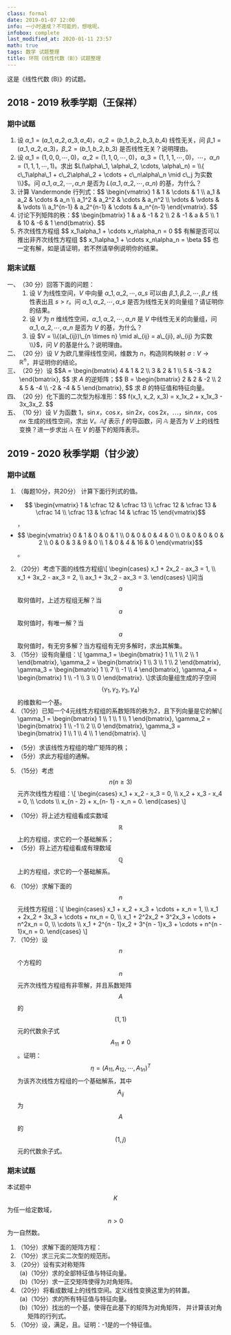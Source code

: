 ```yaml
---
class: formal
date: 2019-01-07 12:00
info: 一小时速成？不可能的，想啥呢。
infobox: complete
last_modified_at: 2020-01-11 23:57
math: true
tags: 数学 试题整理
title: 环院《线性代数（B）》试题整理
---
```

<style>
.gsbFinal > li > ul { counter-reset: list-item; }
.gsbFinal > li > ul > li { list-style: lower-alpha; }
.gsbFinal > li > ul > li::marker { content: "(" counter(list-item, lower-alpha) ")"; }
</style>

这是《线性代数 (B)》的试题。

## 2018 - 2019 秋季学期（王保祥）
### 期中试题
1. 设 $\alpha\_1 = (a\_1, a\_2, a\_3, a\_4)$，$\alpha\_2 = (b\_1, b\_2, b\_3, b\_4)$ 线性无关，问 $\beta\_1 = (a\_1, a\_2, a\_3)$，$\beta\_2 = (b\_1, b\_2, b\_3)$ 是否线性无关？说明理由。
2. 设 $\alpha\_1 = (1, 0, 0, \cdots, 0)$，$\alpha\_2 = (1, 1, 0, \cdots, 0)$，$\alpha\_3 = (1, 1, 1, \cdots, 0)$，$\cdots$，$\alpha\_n = (1, 1, 1, \cdots, 1)$。求出 $L(\alpha\_1, \alpha\_2, \cdots, \alpha\_n) = \\{ c\_1\alpha\_1 + c\_2\alpha\_2 + \cdots + c\_n\alpha\_n \mid c\_j 为实数 \\}$。问 $\alpha\_1, \alpha\_2, \cdots, \alpha\_n$ 是否为 $L(\alpha\_1, \alpha\_2, \cdots, \alpha\_n)$ 的基，为什么？
3. 计算 Vandermonde 行列式：\$\$ \begin{vmatrix} 1 &amp; 1 &amp; \cdots &amp; 1 \\\\ a\_1 &amp; a\_2 &amp; \cdots &amp; a\_n \\\\ a\_1^2 &amp; a\_2^2 &amp; \cdots &amp; a\_n^2 \\\\ \vdots &amp; \vdots &amp;  &amp; \vdots \\\\ a\_1^{n-1} &amp; a\_2^{n-1} &amp; \cdots &amp; a\_n^{n-1} \end{vmatrix}. \$\$
4. 讨论下列矩阵的秩：\$\$ \begin{bmatrix} 1 &amp; a &amp; -1 &amp; 2 \\\\ 2 &amp; -1 &amp; a &amp; 5 \\\\ 1 &amp; 10 &amp; -6 &amp; 1 \end{bmatrix}. \$\$
5. 齐次线性方程组 \$\$ x\_1\alpha\_1 + \cdots x\_n\alpha\_n = 0 \$\$ 有解是否可以推出非齐次线性方程组 \$\$ x\_1\alpha\_1 + \cdots x\_n\alpha\_n = \beta \$\$ 也一定有解，如是请证明，若不然请举例说明你的结果。

### 期末试题
<style class="linearAlgebraTests2018BStyle"> .linearAlgebraTests2018BStyle + ol { list-style: simp-chinese-informal; padding-left: 2em; } </style>
1. （30 分）回答下面的问题：
   1. 设 $V$ 为线性空间，$V$ 中向量 $\alpha\_1, \alpha\_2, \cdots, \alpha\_s$ 可以由 $\beta\_1, \beta\_2, \cdots, \beta\_r$ 线性表出且 $s > r$。问 $\alpha\_1, \alpha\_2, \cdots, \alpha\_s$ 是否为线性无关的向量组？请证明你的结果。
   2. 设 $V$ 为 $n$ 维线性空间，$\alpha\_1, \alpha\_2, \cdots, \alpha\_n$ 是 $V$ 中线性无关的向量组，问 $\alpha\_1, \alpha\_2, \cdots, \alpha\_n$ 是否为 $V$ 的基，为什么？
   3. 设 $V = \\{(a\_{ij})\_{n \times n} \mid a\_{ij} = a\_{ji}, a\_{ij} 为实数 \\}$，问 $V$ 的基是什么？说明理由。
2. （20 分）设 $V$ 为欧几里得线性空间，维数为 $n$，构造同构映射 $\sigma : V \rightarrow \mathbb R^n$，并证明你的结论。
3. （20 分）设 \$\$A = \begin{bmatrix} 4 &amp; 1 &amp; 2 \\\\ 3 &amp; 2 &amp; 1 \\\\ 5 &amp; -3 &amp; 2 \end{bmatrix}, \$\$ 求 $A$ 的逆矩阵；\$\$ B = \begin{bmatrix} 2 &amp; 2 &amp; -2 \\\\ 2 &amp; 5 &amp; -4 \\\\ -2 &amp; -4 &amp; 5 \end{bmatrix}, \$\$ 求 $B$ 的特征值和特征向量。
4. （20 分）化下面的二次型为标准形：\$\$ f(x\_1, x\_2, x\_3) = x\_1x\_2 + x\_1x\_3 - 3x\_3x\_2. \$\$
5. （10 分）设 $V$ 为函数 $1$，$\sin x$，$\cos x$，$\sin 2x$，$\cos 2x$，$\cdots$，$\sin nx$，$\cos nx$ 生成的线性空间，求出 $V$。$\mathbb Af$ 表示 $f$ 的导函数，问 $\mathbb A$ 是否为 $V$ 上的线性变换？进一步求出 $\mathbb A$ 在 $V$ 的基下的矩阵表示。

## 2019 - 2020 秋季学期（甘少波）
### 期中试题
1. （每题10分，共20分） 计算下面行列式的值。
  - $$ \begin{vmatrix} 1 & \cfrac 12 & \cfrac 13 \\ \cfrac 12 & \cfrac 13 & \cfrac 14 \\ \cfrac 13 & \cfrac 14 & \cfrac 15 \end{vmatrix}$$，
  - $$ \begin{vmatrix} 0 & 1 & 0 & 0 & 1 \\ 0 & 0 & 0 & 4 & 0 \\ 0 & 0 & 0 & 0 & 2 \\ 0 & 0 & 3 & 9 & 0 \\ 1 & 0 & 4 & 16 & 0 \end{vmatrix}$$。
2. （20分）考虑下面的线性方程组\\\[ \begin{cases} x\_1 + 2x\_2 - ax\_3 = 1, \\\\ x\_1 + 3x\_2 - ax\_3 = 2, \\\\ ax\_1 + 3x\_2 - ax\_3 = 3. \end{cases} \\\]问当$$a$$取何值时，上述方程组无解？当$$a$$取何值时，有唯一解？当$$a$$取何值时，有无穷多解？当方程组有无穷多解时，求出其解集。
3. （15分）设有向量组：\\\[ \gamma\_1 = \begin{bmatrix} 1 \\\\ 1 \\\\ 2 \\\\ 1 \end{bmatrix}, \gamma\_2 = \begin{bmatrix} 1 \\\\ 3 \\\\ 1 \\\\ 2 \end{bmatrix}, \gamma\_3 = \begin{bmatrix} 1 \\\\ 7 \\\\ -1 \\\\ 4 \end{bmatrix}, \gamma\_4 = \begin{bmatrix} 1 \\\\ -1 \\\\ 3 \\\\ 0 \end{bmatrix}. \\\]求该向量组生成的子空间$$\langle \gamma_1, \gamma_2, \gamma_3, \gamma_4 \rangle$$的维数和一个基。
4. （10分）已知一个4元线性方程组的系数矩阵的秩为2，且下列向量是它的解\\\[ \gamma\_1 = \begin{bmatrix} 1 \\\\ 1 \\\\ 1 \\\\ 1 \end{bmatrix}, \gamma\_2 = \begin{bmatrix} 1 \\\\ -1 \\\\ 2 \\\\ 0 \end{bmatrix}, \gamma\_3 = \begin{bmatrix} 1 \\\\ 1 \\\\ 4 \\\\ 1 \end{bmatrix}. \\\]
  - （5分）求该线性方程组的增广矩阵的秩；
  - （5分）求此方程组的通解。
5. （15分）考虑$$n(n \ge 3)$$元齐次线性方程组：\\\[ \begin{cases} x\_1 + x\_2 - x\_3 = 0, \\\\ x\_2 + x\_3 - x\_4 = 0, \\\\ \cdots \\\\ x\_{n - 2} + x\_{n- 1} - x\_n = 0. \end{cases} \\\]
  - （10分）将上述方程组看成实数域$$\mathbb{R}$$上的方程组，求它的一个基础解系；
  - （5分）将上述方程组看成有理数域$$\mathbb{Q}$$上的方程组，求它的一个基础解系。
6. （10分）求解下面的$$n$$元线性方程组：\\\[ \begin{cases} x\_1 + x\_2 + x\_3 + \cdots + x\_n = 1, \\\\ x\_1 + 2x\_2 + 3x\_3 + \cdots + nx\_n = 0, \\\\ x\_1 + 2^2x\_2 + 3^2x\_3 + \cdots + n^2x\_n = 0, \\\\ \cdots \\\\ x\_1 + 2^{n - 1}x\_2 + 3^{n - 1}x\_3 + \cdots + n^{n - 1}x\_n = 0. \end{cases} \\\]
7. （10分）设$$n$$个方程的$$n$$元齐次线性方程组有非零解，并且系数矩阵$$A$$的$$(1, 1)$$元的代数余子式$$A_{11} \neq 0$$。证明：$$\eta = (A_{11}, A_{12}, \cdots, A_{1n})^T$$为该齐次线性方程组的一个基础解系，其中$$A_{ij}$$为$$A$$的$$(1, j)$$元的代数余子式。

### 期末试题
本试题中$$K$$为任一给定数域，$$n > 0$$为一自然数。

<ol class="gsbFinal">
  <li>（10分）求解下面的矩阵方程：<script type="math/tex; mode=display">% <![CDATA[
\begin{bmatrix} 1 & 1 & 1 \\ 1 & 0 & -4 \\ 1 & 1 & 0 \end{bmatrix} X = \begin{bmatrix} 1 & 4 \\ 2 & 5 \\ 3 & 6 \end{bmatrix} %]]></script></li>
  <li>（10分）求三元实二次型<script type="math/tex">f(x, y, z) = x^2 + y^2 + z^2 - 2xy - 2xz</script>的规范形。</li>
  <li>（20分）设有实对称矩阵<script type="math/tex; mode=display">% <![CDATA[
A = \begin{bmatrix} 2 & 2 & -2 \\ 2 & -1 & 4 \\ -2 & 4 & -1 \end{bmatrix} %]]></script>
    <ul>
      <li>（10分）求<script type="math/tex">A</script>的全部特征值与特征向量。</li>
      <li>（10分）求一正交矩阵<script type="math/tex">T</script>使得<script type="math/tex">T^{-1}AT</script>为对角矩阵。</li>
    </ul>
  </li>
  <li>（20分）将<script type="math/tex">M_n(K)</script>看成数域<script type="math/tex">K</script>上的线性空间。定义线性变换<script type="math/tex; mode=display">T: M_n(K) \to M_n(K), ~ T(A) = A'</script>这里<script type="math/tex">A'</script>为<script type="math/tex">A</script>的转置。
    <ul>
      <li>（10分）求<script type="math/tex">T</script>的所有特征值与特征向量。</li>
      <li>（10分）找出<script type="math/tex">M_n(K)</script>的一个基，使得<script type="math/tex">T</script>在此基下的矩阵为对角矩阵， 并计算该对角矩阵的行列式。</li>
    </ul>
  </li>
  <li>（10分）设<script type="math/tex">A \in M_n(K)</script>，满足<script type="math/tex">AA' = I</script>，且<script type="math/tex">% <![CDATA[
|A| < 0 %]]></script>。证明：-1是<script type="math/tex">A</script>的一个特征值。</li>
</ol>